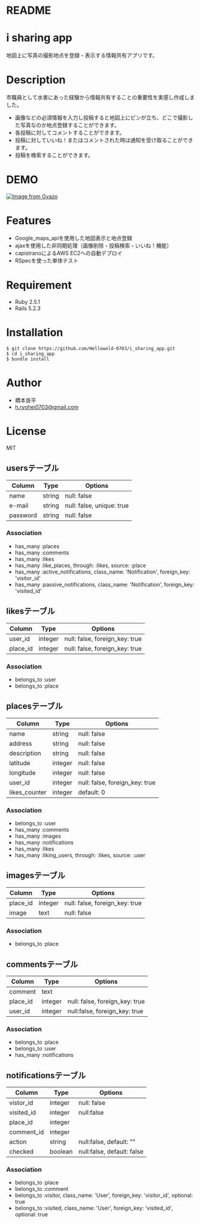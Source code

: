 # README

# i sharing app
地図上に写真の撮影地点を登録・表示する情報共有アプリです。

# Description
市職員として水害にあった経験から情報共有することの重要性を実感し作成しました。
* 画像などの必須情報を入力し投稿すると地図上にピンが立ち、どこで撮影した写真なのか地点登録することができます。
* 各投稿に対してコメントすることができます。
* 投稿に対していいね！またはコメントされた時は通知を受け取ることができます。
* 投稿を検索することができます。

# DEMO
[![Image from Gyazo](https://i.gyazo.com/50d4ebb1aca24d741c040ede287a4893.gif)](https://gyazo.com/50d4ebb1aca24d741c040ede287a4893)

# Features
* Google_maps_apiを使用した地図表示と地点登録
* ajaxを使用した非同期処理（画像削除・投稿検索・いいね！機能）
* capistranoによるAWS EC2への自動デプロイ
* RSpecを使った単体テスト

# Requirement
* Ruby 2.5.1
* Rails 5.2.3

# Installation
```
$ git clone https://github.com/Hellowold-0703/i_sharing_app.git
$ cd i_sharing_app
$ bundle install
```

# Author
* 橋本良平
* h.ryohei0703@gmail.com

# License
MIT


## usersテーブル
|Column|Type|Options|
|------|----|-------|
|name|string|null: false|
|e-mail|string|null: false, unique: true|
|password|string|null: false|

### Association
- has_many :places
- has_many :comments
- has_many :likes
- has_many :like_places, through: :likes, source: :place
- has_many :active_notifications, class_name: 'Notification', foreign_key: 'visitor_id'
- has_many :passive_notifications, class_name: 'Notification', foreign_key: 'visited_id'

## likesテーブル

|Column|Type|Options|
|------|----|-------|
|user_id|integer|null: false, foreign_key: true|
|place_id|integer|null: false, foreign_key: true|

### Association
- belongs_to :user
- belongs_to :place

## placesテーブル
|Column|Type|Options|
|------|----|-------|
|name|string|null: false|
|address|string|null: false|
|description|string|null: false|
|latitude|integer|null: false|
|longitude|integer|null: false|
|user_id|integer|null: false, foreign_key: true|
|likes_counter|integer|default: 0|

### Association
- belongs_to :user
- has_many :comments
- has_many :images
- has_many :notifications
- has_many :likes
- has_many :liking_users, through: :likes, source: :user

## imagesテーブル
|Column|Type|Options|
|------|----|-------|
|place_id|integer|null: false, foreign_key: true|
|image|text|null: false|

### Association
- belongs_to :place

## commentsテーブル
|Column|Type|Options|
|------|----|-------|
|comment|text|
|place_id|integer|null: false, foreign_key: true|
|user_id|integer|null:false, foreign_key: true|

### Association
- belongs_to :place
- belongs_to :user
- has_many :notifications

## notificationsテーブル
|Column|Type|Options|
|------|----|-------|
|vistor_id|integer|null: false|
|visited_id|integer|null:false|
|place_id|integer|
|comment_id|integer|
|action|string|null:false, default: ""|
|checked|boolean|null:false, default: false|

### Association
- belongs_to :place
- belongs_to :comment
- belongs_to :visitor, class_name: 'User', foreign_key: 'visitor_id', optional: true
- belongs_to :visited, class_name: 'User', foreign_key: 'visited_id', optional: true
